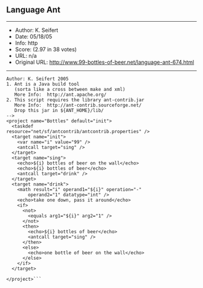 
## Language Ant ##
---
- Author: K. Seifert
- Date: 05/18/05
- Info: http
- Score:  (2.97 in 38 votes)
- URL: n/a
- Original URL: http://www.99-bottles-of-beer.net/language-ant-674.html
---

```<!-- 
Author: K. Seifert 2005
1. Ant is a Java build tool 
   (sorta like a cross between make and xml)
   More Info:  http://ant.apache.org/
2. This script requires the library ant-contrib.jar
   More Info:  http://ant-contrib.sourceforge.net/
   Drop this jar in ${ANT_HOME}/lib/
-->
<project name="Bottles" default="init">
  <taskdef
resource="net/sf/antcontrib/antcontrib.properties" />
  <target name="init">
    <var name="i" value="99" />
    <antcall target="sing" />
  </target>
  <target name="sing">
    <echo>${i} bottles of beer on the wall</echo>
    <echo>${i} bottles of beer</echo>
    <antcall target="drink" />
  </target>
  <target name="drink">
    <math result="i" operand1="${i}" operation="-"
        operand2="1" datatype="int" />
    <echo>take one down, pass it around</echo>
    <if>
      <not>
        <equals arg1="${i}" arg2="1" />
      </not>
      <then>
        <echo>${i} bottles of beer</echo>
        <antcall target="sing" />
      </then>
      <else>
        <echo>one bottle of beer on the wall</echo>
      </else>
    </if>
  </target>

</project>```